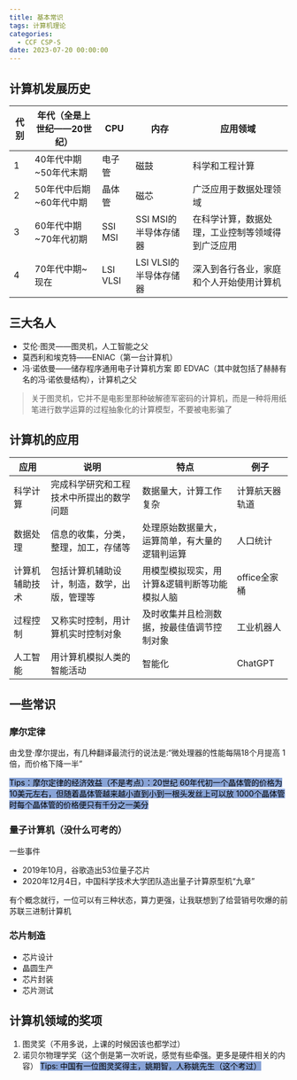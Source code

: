 ```yaml
---
title: 基本常识
tags: 计算机理论
categories:
  - CCF CSP-S
date: 2023-07-20 00:00:00
---
```



## 计算机发展历史

| 代别 | 年代（全是上世纪——20世纪） | CPU      | 内存                   | 应用领域                                         |
| ---- | -------------------------- | -------- | ---------------------- | ------------------------------------------------ |
| 1    | 40年代中期~50年代末期      | 电子管   | 磁鼓                   | 科学和工程计算                                   |
| 2    | 50年代中后期~60年代中期    | 晶体管   | 磁芯                   | 广泛应用于数据处理领域                           |
| 3    | 60年代中期~70年代初期      | SSI MSI  | SSI MSI的半导体存储器  | 在科学计算，数据处理，工业控制等领域得到广泛应用 |
| 4    | 70年代中期~现在            | LSI VLSI | LSI VLSI的半导体存储器 | 深入到各行各业，家庭和个人开始使用计算机         |

## 三大名人

* 艾伦·图灵——图灵机，人工智能之父
* 莫西利和埃克特——ENIAC（第一台计算机）
* 冯·诺依曼——储存程序通用电子计算机方案 即 EDVAC（其中就包括了赫赫有名的冯·诺依曼结构），计算机之父

> 关于图灵机，它并不是电影里那种破解德军密码的计算机，而是一种将用纸笔进行数学运算的过程抽象化的计算模型，不要被电影骗了

## 计算机的应用

| 应用           | 说明                                         | 特点                                           | 例子           |
| -------------- | -------------------------------------------- | ---------------------------------------------- | -------------- |
| 科学计算       | 完成科学研究和工程技术中所提出的数学问题     | 数据量大，计算工作复杂                         | 计算航天器轨道 |
| 数据处理       | 信息的收集，分类，整理，加工，存储等         | 处理原始数据量大，运算简单，有大量的逻辑判运算 | 人口统计       |
| 计算机辅助技术 | 包括计算机辅助设计，制造，数学，出版，管理等 | 用模型模拟现实，用计算&逻辑判断等功能模拟人脑  | office全家桶   |
| 过程控制       | 又称实时控制，用计算机实时控制对象           | 及时收集并且检测数据，按最佳值调节控制对象     | 工业机器人     |
| 人工智能       | 用计算机模拟人类的智能活动                   | 智能化                                         | ChatGPT |


## 一些常识

### 摩尔定律

由戈登·摩尔提出，有几种翻译最流行的说法是:“微处理器的性能每隔18个月提高 1倍，而价格下降一半”

<mark style="background: #4B73C2A6;">Tips：摩尔定律的经济效益（不是考点）：20世纪 60年代初一个晶体管的价格为 10美元左右，但随着晶体管越来越小直到小到一根头发丝上可以放 1000个晶体管时每个晶体管的价格便只有千分之一美分</mark>

### 量子计算机（没什么可考的）

一些事件

* 2019年10月，谷歌造出53位量子芯片
* 2020年12月4日，中国科学技术大学团队造出量子计算原型机“九章”

有个概念就行，一位可以有三种状态，算力更强，让我联想到了给营销号吹爆的前苏联三进制计算机

### 芯片制造

* 芯片设计
* 晶圆生产
* 芯片封装
* 芯片测试

## 计算机领域的奖项

1. 图灵奖（不用多说，上课的时候因该也都学过）
2. 诺贝尔物理学奖（这个倒是第一次听说，感觉有些牵强。更多是硬件相关的内容）
<mark style="background: #4B73C2A6;">Tips: 中国有一位图灵奖得主，姚期智，人称姚先生（这个考过）</mark>
